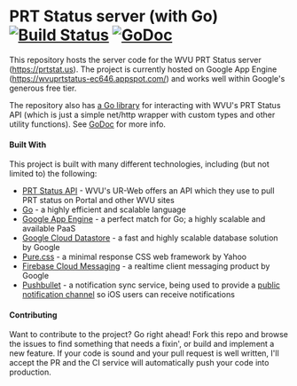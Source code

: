 PRT Status server (with Go)
[![Build Status](https://travis-ci.org/AustinDizzy/prtstatus-go.svg)](https://travis-ci.org/AustinDizzy/prtstatus-go) [![GoDoc](https://godoc.org/github.com/AustinDizzy/prtstatus-go?status.svg)](https://godoc.org/github.com/AustinDizzy/prtstatus-go/prt)
=====

This repository hosts the server code for the WVU PRT Status server (https://prtstat.us). The project is currently hosted on Google App Engine (https://wvuprtstatus-ec646.appspot.com/) and works well within Google's generous free tier.

The repository also has [a Go library](/prt/) for interacting with WVU's PRT Status API (which is just a simple net/http wrapper with custom types and other utility functions). See [GoDoc](https://godoc.org/github.com/AustinDizzy/prtstatus-go/prt) for more info.

#### Built With
This project is built with many different technologies, including (but not limited to) the following:
 - [PRT Status API](https://prtstatus.wvu.edu) - WVU's UR-Web offers an API which they use to pull PRT status on Portal and other WVU sites
 - [Go](http://golang.org) - a highly efficient and scalable language
 - [Google App Engine](https://cloud.google.com/appengine) - a perfect match for Go; a highly scalable and available PaaS
 - [Google Cloud Datastore](https://cloud.google.com/datastore/) - a fast and highly scalable database solution by Google
 - [Pure.css](https://purecss.io) - a minimal response CSS web framework by Yahoo
 - [Firebase Cloud Messaging](https://firebase.google.com/products/cloud-messaging/) - a realtime client messaging product by Google
 - [Pushbullet](https://pushbullet.com) - a notification sync service, being used to provide a [public notification channel](https://www.pushbullet.com/channel-popup?tag=wvuprtstatus) so iOS users can receive notifications


 #### Contributing
Want to contribute to the project? Go right ahead! Fork this repo and browse the issues to find something that needs a fixin', or build and implement a new feature. If your code is sound and your pull request is well written, I'll accept the PR and the CI service will automatically push your code into production.